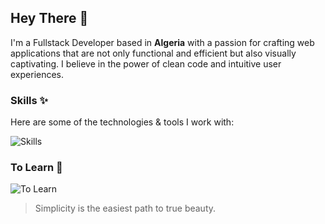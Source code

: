 ## Hey There 👋
I'm a Fullstack Developer based in **Algeria** with a passion for crafting web applications that are not only functional and efficient but also visually captivating. I believe in the power of clean code and intuitive user experiences.

### Skills ✨
Here are some of the technologies & tools I work with:

![Skills](https://skills.syvixor.com/api/icons?i=ts,python,nodejs,express,mongodb,postgresql,supabase,pocketbase,drizzle,clerk,storyblok,vuejs,nuxt,zod,tailwindcss,unocss,github,git,vscode,figma,chatgpt,ubuntu&perline=8)

### To Learn 📖
![To Learn](https://skills.syvixor.com/api/icons?i=gleam,ngrok,pinia,jest,docker)

> Simplicity is the easiest path to true beauty.

